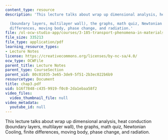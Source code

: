 ```yaml
---
content_type: resource
description: 'This lecture talks about wrap up dimensional analysis, heat conduction

  (boundary layers, multilayer wall), the graphs, math quiz, Newtonian Cooling, finite
  differences, moving body, phase change, and radiation.'
file: /ol-ocw-studio-app/courses/3-185-transport-phenomena-in-materials-engineering-fall-2003/b16f7848c4359919f0c02da1ebaa58f2_chap3.pdf
file_size: 335213
file_type: application/pdf
learning_resource_types:
- Lecture Notes
license: https://creativecommons.org/licenses/by-nc-sa/4.0/
ocw_type: OCWFile
parent_title: Lecture Notes
parent_type: CourseSection
parent_uid: 80c01035-3e65-3de9-5f51-2b3ec022b6b9
resourcetype: Document
title: chap3.pdf
uid: b16f7848-c435-9919-f0c0-2da1ebaa58f2
video_files:
  video_thumbnail_file: null
video_metadata:
  youtube_id: null
---
```

This lecture talks about wrap up dimensional analysis, heat conduction
(boundary layers, multilayer wall), the graphs, math quiz, Newtonian Cooling, finite differences, moving body, phase change, and radiation.